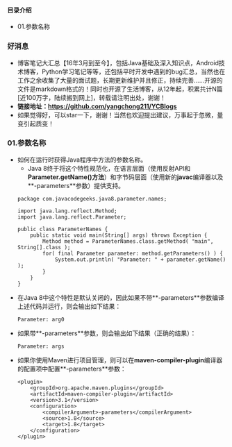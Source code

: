 #### 目录介绍
- 01.参数名称


### 好消息
- 博客笔记大汇总【16年3月到至今】，包括Java基础及深入知识点，Android技术博客，Python学习笔记等等，还包括平时开发中遇到的bug汇总，当然也在工作之余收集了大量的面试题，长期更新维护并且修正，持续完善……开源的文件是markdown格式的！同时也开源了生活博客，从12年起，积累共计N篇[近100万字，陆续搬到网上]，转载请注明出处，谢谢！
- **链接地址：https://github.com/yangchong211/YCBlogs**
- 如果觉得好，可以star一下，谢谢！当然也欢迎提出建议，万事起于忽微，量变引起质变！




### 01.参数名称
- 如何在运行时获得Java程序中方法的参数名称。
    - Java 8终于将这个特性规范化，在语言层面（使用反射API和**Parameter.getName()方法**）和字节码层面（使用新的**javac**编译器以及**-parameters**参数）提供支持。
    ```
    package com.javacodegeeks.java8.parameter.names;
    
    import java.lang.reflect.Method;
    import java.lang.reflect.Parameter;
    
    public class ParameterNames {
        public static void main(String[] args) throws Exception {
            Method method = ParameterNames.class.getMethod( "main", String[].class );
            for( final Parameter parameter: method.getParameters() ) {
                System.out.println( "Parameter: " + parameter.getName() );
            }
        }
    }
    ```
- 在Java 8中这个特性是默认关闭的，因此如果不带**-parameters**参数编译上述代码并运行，则会输出如下结果：
    ```
    Parameter: arg0
    ```
- 如果带**-parameters**参数，则会输出如下结果（正确的结果）：
    ```
    Parameter: args
    ```
- 如果你使用Maven进行项目管理，则可以在**maven-compiler-plugin**编译器的配置项中配置**-parameters**参数：
    ```
    <plugin>
        <groupId>org.apache.maven.plugins</groupId>
        <artifactId>maven-compiler-plugin</artifactId>
        <version>3.1</version>
        <configuration>
            <compilerArgument>-parameters</compilerArgument>
            <source>1.8</source>
            <target>1.8</target>
        </configuration>
    </plugin>
    ```












